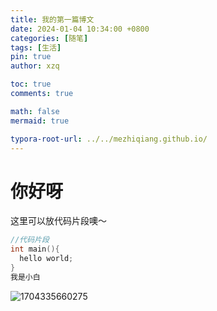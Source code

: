 ```yaml
---
title: 我的第一篇博文
date: 2024-01-04 10:34:00 +0800
categories: [随笔]
tags: [生活]
pin: true
author: xzq

toc: true
comments: true

math: false
mermaid: true

typora-root-url: ../../mezhiqiang.github.io/
---
```


# 你好呀


这里可以放代码片段噢～
```c++
//代码片段
int main(){
  hello world;
}
我是小白

```

![1704335660275](/../mezhiqiang.github.io/assets/blog_res/2024-01-04-first-post.assets/1704335660275.png)